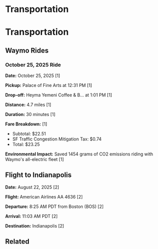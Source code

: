 # Transportation

# Transportation

## Waymo Rides

### October 25, 2025 Ride

**Date:** October 25, 2025 [1]

**Pickup:** Palace of Fine Arts at 12:31 PM [1]

**Drop-off:** Heyma Yemeni Coffee & B... at 1:01 PM [1]

**Distance:** 4.7 miles [1]

**Duration:** 30 minutes [1]

**Fare Breakdown:** [1]
- Subtotal: $22.51
- SF Traffic Congestion Mitigation Tax: $0.74
- Total: $23.25

**Environmental Impact:** Saved 1454 grams of CO2 emissions riding with Waymo's all-electric fleet [1]



## Flight to Indianapolis

**Date:** August 22, 2025 [2]

**Flight:** American Airlines AA 4636 [2]

**Departure:** 8:25 AM PDT from Boston (BOS) [2]

**Arrival:** 11:03 AM PDT [2]

**Destination:** Indianapolis [2]

## Related

